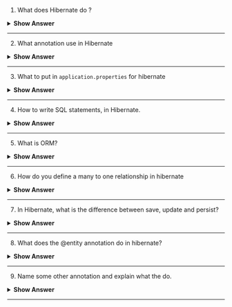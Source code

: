 1. What does Hibernate do ? 


<details><summary><b> Show Answer</b></summary>
  
<blockquote>

Hibernate is an Object-Relational Mapping (ORM) tool that automates the mapping of Java objects to database tables. It is database independent and uses a query language similar to SQL called HQL. The HQL queries written by the user are converted into database-specific queries by hibernate. Because of this functionality, the user can write a generalized query to perform the database-related operation without worrying about the database being used in the application. It reduces development time and improves application performance by simplifying database access in Java applications.

</blockquote>

</details>

---

2. What annotation use in Hibernate

<details><summary><b> Show Answer</b></summary>
  
<blockquote>

In hibernate we can use annotations like `@Entity`, `@Table`, `@Id`, `@Column`, `@GeneratedValue`, `@NamedQuery` etc.

</blockquote>

</details>

---

3. What to put in `application.properties` for hibernate

<details><summary><b> Show Answer</b></summary>
  
<blockquote>

The `application.properties` file is used to configure Hibernate properties. In this file we can mention the values for properties like `spring.jpa.database`, `spring.jpa.hibernate.ddl-auto`, `spring.datasource.url`,  `spring.datasource.username`, `spring.datasource.password` etc.


</blockquote>

</details>

---

4. How to write SQL statements, in Hibernate.

<details><summary><b> Show Answer</b></summary>
  
<blockquote>

To write SQL statements in Hibernate, you can use either native SQL. To use native SQL queries we have to create a Session object using a SessionFactory instance, and then we use the `createSQLQuery()` method to create a SQL query object. The `createSQLQuery()` method contains the SQL query which we want to execute on the database. To add dynamic values into the query `setParameter()` method is used.

</blockquote>

</details>

---

5. What is ORM?

<details><summary><b> Show Answer</b></summary>
  
<blockquote>

ORM stands for Object-Relational Mapping, it isused to map data between an object-oriented programming language and a relational database. It helps developers work with database records as if they were objects in their programming language, making it easier to manage database interactions. Java also have a ORM framework tool called Hibernate.
</blockquote>

</details>

---


6. How do you define a many to one relationship in hibernate

<details><summary><b> Show Answer</b></summary>
  
<blockquote>

In many-to-one relationship type many records from one table("many" side) belong to only one record of another table("one" side). To define this type of relationship in Hibernate, you can use the `@ManyToOne` annotation on the field of the "many" side of the association. 

</blockquote>

</details>

---

7. In Hibernate, what is the difference between save, update and persist?

<details><summary><b> Show Answer</b></summary>
  
<blockquote>

The `save()` method is used to save a new entity to the database. If the object has already been saved before, then it will throw an exception. The `update()` method is used to update an existing entity object in the database. It throws an exception if the object is not found in the database. The `persist()` method is similar to the `save()` method, but the difference between them is that `save()` method returns the saved object with generated primary key, whereas the `persist()` method does not return anything.

</blockquote>

</details>

---

8. What does the @entity annotation do in hibernate?

<details><summary><b> Show Answer</b></summary>
  
<blockquote>

The @Entity annotation is used to inform Hibernate that the marked class  represents a table in the database. It also tells Hibernate to create or update the corresponding table of the class in the database schema when the application is deployed.

</blockquote>

</details>

---

9. Name some other annotation and explain what the do.

<details><summary><b> Show Answer</b></summary>
  
<blockquote>

The hibernate annotations and their functionality is mentioned below:

- `@Entity`: It marks a Java class as a entity and maps it to a database table.
- `@Table`: It specifies the name of the table that corresponds to an entity.
- `@Id`: It specifies the primary key column of an entity.
- `@GeneratedValue`: It specifies the strategy for generating primary key values.
- `@Column`: It is used to customize the column's name, type, and constraints.
- `@ManyToOne` and `@OneToMany`: Defines a many-to-one or one-to-many relationship between entities.

</blockquote>

</details>

---
